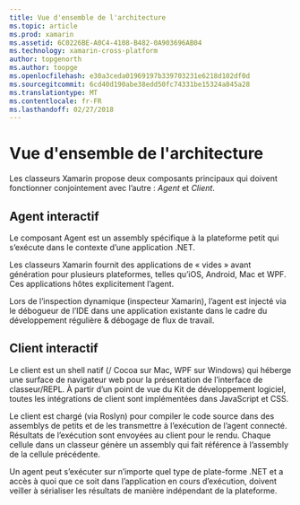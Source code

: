 ```yaml
---
title: Vue d'ensemble de l'architecture
ms.topic: article
ms.prod: xamarin
ms.assetid: 6C0226BE-A0C4-4108-B482-0A903696AB04
ms.technology: xamarin-cross-platform
author: topgenorth
ms.author: toopge
ms.openlocfilehash: e30a3ceda01969197b339703231e6218d102df0d
ms.sourcegitcommit: 6cd40d190abe38edd50fc74331be15324a845a28
ms.translationtype: MT
ms.contentlocale: fr-FR
ms.lasthandoff: 02/27/2018
---
```

# <a name="architecture-overview"></a>Vue d'ensemble de l'architecture

Les classeurs Xamarin propose deux composants principaux qui doivent fonctionner conjointement avec l’autre : _Agent_ et _Client_.

## <a name="interactive-agent"></a>Agent interactif

Le composant Agent est un assembly spécifique à la plateforme petit qui s’exécute dans le contexte d’une application .NET.

Les classeurs Xamarin fournit des applications de « vides » avant génération pour plusieurs plateformes, telles qu’iOS, Android, Mac et WPF. Ces applications hôtes explicitement l’agent.

Lors de l’inspection dynamique (inspecteur Xamarin), l’agent est injecté via le débogueur de l’IDE dans une application existante dans le cadre du développement régulière & débogage de flux de travail.

## <a name="interactive-client"></a>Client interactif

Le client est un shell natif (/ Cocoa sur Mac, WPF sur Windows) qui héberge une surface de navigateur web pour la présentation de l’interface de classeur/REPL. À partir d’un point de vue du Kit de développement logiciel, toutes les intégrations de client sont implémentées dans JavaScript et CSS.

Le client est chargé (via Roslyn) pour compiler le code source dans des assemblys de petits et de les transmettre à l’exécution de l’agent connecté. Résultats de l’exécution sont envoyées au client pour le rendu. Chaque cellule dans un classeur génère un assembly qui fait référence à l’assembly de la cellule précédente.

Un agent peut s’exécuter sur n’importe quel type de plate-forme .NET et a accès à quoi que ce soit dans l’application en cours d’exécution, doivent veiller à sérialiser les résultats de manière indépendant de la plateforme.
